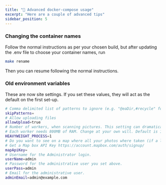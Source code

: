 ```yaml
---
title: "📖 Advanced docker-compose usage"
excerpt: "Here are a couple of advanced tips"
sidebar_position: 5
---
```


### Changing the container names

Follow the normal instructions as per your chosen build, but after updating the .env file to choose your container names, run

```bash
make rename
```

Then you can resume following the normal instructions.

### Old environment variables

These are now site settings. If you set these values, they will act as the default on the first set-up.

```bash
# Comma delimited list of patterns to ignore (e.g. "@eaDir,#recycle" for synology devices)
skipPatterns=
# Allow uploading files
allowUpload=true
# Number of workers, when scanning pictures. This setting can dramatically affect the ram usage.
# Each worker needs 800MB of RAM. Change at your own will. Default is 1.
HEAVYWEIGHT_PROCESS=1
# Do you want to see on a map where all your photos where taken (if a location is stored in your photos)
# Get a Map box API Key https://account.mapbox.com/auth/signup/
mapApiKey=
# Username for the Administrator login.
userName=admin
# Password for the administrative user you set above.
userPass=admin
# Email for the administrative user.
adminEmail=admin@example.com
```
